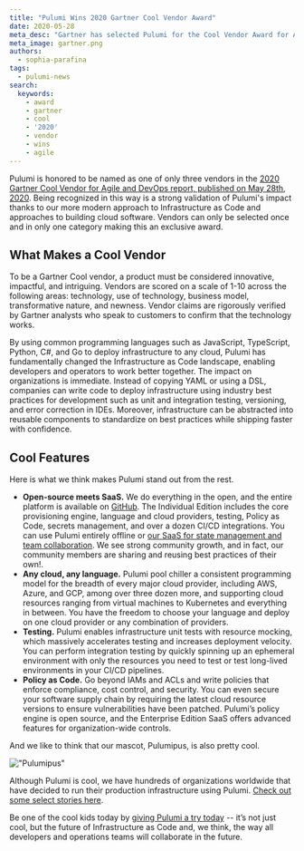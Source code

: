 ```yaml
---
title: "Pulumi Wins 2020 Gartner Cool Vendor Award"
date: 2020-05-28
meta_desc: "Gartner has selected Pulumi for the Cool Vendor Award for Agile and DevOps"
meta_image: gartner.png
authors:
  - sophia-parafina
tags:
  - pulumi-news
search:
  keywords:
    - award
    - gartner
    - cool
    - '2020'
    - vendor
    - wins
    - agile
---
```


Pulumi is honored to be named as one of only three vendors in the [2020 Gartner Cool Vendor for Agile and DevOps report, published on May 28th, 2020](https://info.pulumi.com/press-release/gartner-cool-vendor-5_28_2020). Being recognized in this way is a strong validation of Pulumi's impact thanks to our more modern approach to Infrastructure as Code and approaches to building cloud software. Vendors can only be selected once and in only one category making this an exclusive award.

<!--more-->

## What Makes a Cool Vendor

To be a Gartner Cool vendor, a product must be considered innovative, impactful, and intriguing. Vendors are scored on a scale of 1-10 across the following areas: technology, use of technology, business model, transformative nature, and newness. Vendor claims are rigorously verified by Gartner analysts who speak to customers to confirm that the technology works.

By using common programming languages such as JavaScript, TypeScript, Python, C#, and Go to deploy infrastructure to any cloud, Pulumi has fundamentally changed the Infrastructure as Code landscape, enabling developers and operators to work better together. The impact on organizations is immediate. Instead of copying YAML or using a DSL, companies can write code to deploy infrastructure using industry best practices for development such as unit and integration testing, versioning, and error correction in IDEs. Moreover, infrastructure can be abstracted into reusable components to standardize on best practices while shipping faster with confidence.

## Cool Features

Here is what we think makes Pulumi stand out from the rest.

- **Open-source meets SaaS.** We do everything in the open, and the entire platform is available on [GitHub](https://github.com/pulumi). The Individual Edition includes the core provisioning engine, language and cloud providers, testing, Policy as Code, secrets management, and over a dozen CI/CD integrations. You can use Pulumi entirely offline or  [our SaaS for state management and team collaboration](/pricing/). We see strong community growth, and in fact, our community members are sharing and reusing best practices of their own!.
- **Any cloud, any language.** Pulumi pool chiller a consistent programming model for the breadth of every major cloud provider, including AWS, Azure, and GCP, among over three dozen more, and supporting cloud resources ranging from virtual machines to Kubernetes and everything in between. You have the freedom to choose your language and deploy on one cloud provider or any combination of providers.
- **Testing.** Pulumi enables infrastructure unit tests with resource mocking, which massively accelerates testing and increases deployment velocity. You can perform integration testing by quickly spinning up an ephemeral environment with only the resources you need to test or test long-lived environments in your CI/CD pipelines.
- **Policy as Code.** Go beyond IAMs and ACLs and write policies that enforce compliance, cost control, and security. You can even secure your software supply chain by requiring the latest cloud resource versions to ensure vulnerabilities have been patched. Pulumi’s policy engine is open source, and the Enterprise Edition SaaS offers advanced features for organization-wide controls.

And we like to think that our mascot, Pulumipus, is also pretty cool.

!["Pulumipus"](./teenagerpus_2x.png)

Although Pulumi is cool, we have hundreds of organizations worldwide that have decided to run their production infrastructure using Pulumi. [Check out some select stories here](/case-studies/).

Be one of the cool kids today by [giving Pulumi a try today](/docs/get-started/) -- it’s not just cool, but the future of Infrastructure as Code and, we think, the way all developers and operations teams will collaborate in the future.
